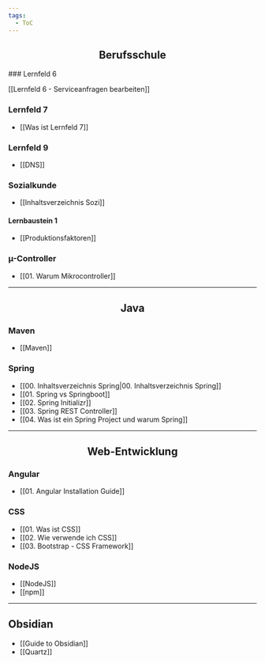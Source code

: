 ```yaml
---
tags:
  - ToC
---
```

<h2 align="center"> Berufsschule </h2>
### Lernfeld 6

[[Lernfeld 6 - Serviceanfragen bearbeiten]]

### Lernfeld 7

-  [[Was ist Lernfeld 7]]
### Lernfeld 9

- [[DNS]]
### Sozialkunde

- [[Inhaltsverzeichnis Sozi]]
#### Lernbaustein 1

- [[Produktionsfaktoren]]

### µ-Controller

- [[01. Warum Mikrocontroller]]

<hr>
<h2 align="center"> Java </h2>

### Maven

- [[Maven]]

### Spring

- [[00. Inhaltsverzeichnis Spring|00. Inhaltsverzeichnis Spring]]
- [[01. Spring vs Springboot]]
- [[02. Spring Initializr]]
- [[03. Spring REST Controller]]
- [[04. Was ist ein Spring Project und warum Spring]]

<hr>

<h2 align="center">Web-Entwicklung </h2>

### Angular

- [[01. Angular Installation Guide]]

### CSS
- [[01. Was ist CSS]]
- [[02. Wie verwende ich CSS]]
- [[03. Bootstrap - CSS Framework]]

### NodeJS
- [[NodeJS]]
- [[npm]]

<hr>

## Obsidian 

- [[Guide to Obsidian]]
- [[Quartz]]

<br>